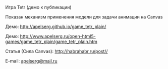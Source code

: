 ﻿Игра Tetr (демо к публикации)

Показан механизм применения модели для задачи анимации на Canvas

Демо: http://apelserg.github.io/game_tetr_plain/

Демо: http://www.apelserg.ru/open-html5-games/game_tetr_plain/game_tetr_plain.htm

Статья (Сила Canvas): http://habrahabr.ru/post//

E-mail: apelserg@mail.ru
